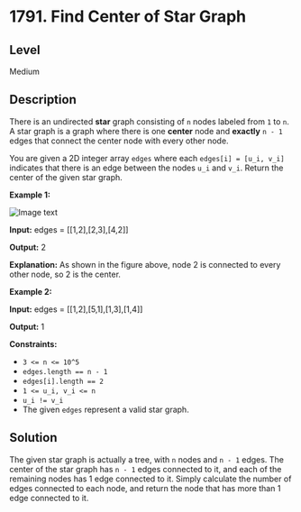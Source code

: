 # 1791. Find Center of Star Graph
## Level
Medium

## Description
There is an undirected **star** graph consisting of `n` nodes labeled from `1` to `n`. A star graph is a graph where there is one **center** node and **exactly** `n - 1` edges that connect the center node with every other node.

You are given a 2D integer array `edges` where each `edges[i] = [u_i, v_i]` indicates that there is an edge between the nodes `u_i` and `v_i`. Return the center of the given star graph.

**Example 1:**

![Image text](https://assets.leetcode.com/uploads/2021/02/24/star_graph.png)

**Input:** edges = [[1,2],[2,3],[4,2]]

**Output:** 2

**Explanation:** As shown in the figure above, node 2 is connected to every other node, so 2 is the center.

**Example 2:**

**Input:** edges = [[1,2],[5,1],[1,3],[1,4]]

**Output:** 1

**Constraints:**

* `3 <= n <= 10^5`
* `edges.length == n - 1`
* `edges[i].length == 2`
* `1 <= u_i, v_i <= n`
* `u_i != v_i`
* The given `edges` represent a valid star graph.

## Solution
The given star graph is actually a tree, with `n` nodes and `n - 1` edges. The center of the star graph has `n - 1` edges connected to it, and each of the remaining nodes has 1 edge connected to it. Simply calculate the number of edges connected to each node, and return the node that has more than 1 edge connected to it.
